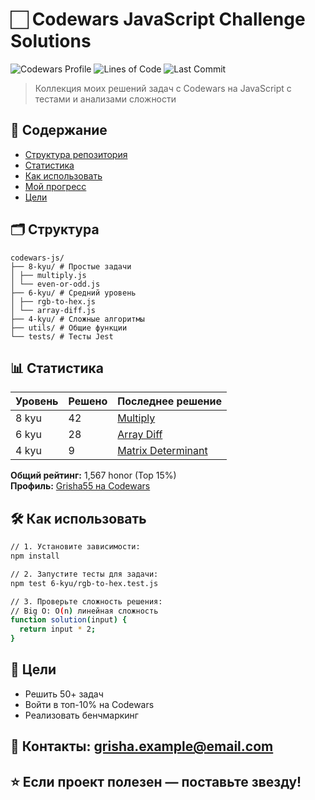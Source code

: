 # 🏻 Codewars JavaScript Challenge Solutions

![Codewars Profile](https://www.codewars.com/users/Grisha55/badges/large)
![Lines of Code](https://img.shields.io/tokei/lines/github/Grisha55/codewars-solutions)
![Last Commit](https://img.shields.io/github/last-commit/Grisha55/codewars-solutions)

> Коллекция моих решений задач с Codewars на JavaScript с тестами и анализами сложности

## 📌 Содержание
- [Структура репозитория](#-структура)
- [Статистика](#-статистика)
- [Как использовать](#-как-использовать)
- [Мой прогресс](#-мой-прогресс)
- [Цели](#-цели)

## 🗂 Структура
```text
codewars-js/
├── 8-kyu/ # Простые задачи
│ ├── multiply.js
│ └── even-or-odd.js
├── 6-kyu/ # Средний уровень
│ ├── rgb-to-hex.js
│ └── array-diff.js
├── 4-kyu/ # Сложные алгоритмы
├── utils/ # Общие функции
└── tests/ # Тесты Jest
```


## 📊 Статистика
| Уровень | Решено | Последнее решение |
|---------|--------|-------------------|
| 8 kyu   | 42     | [Multiply](./8-kyu/multiply.js) |
| 6 kyu   | 28     | [Array Diff](./6-kyu/array-diff.js) |
| 4 kyu   | 9      | [Matrix Determinant](./4-kyu/matrix-determinant.js) |

**Общий рейтинг:** 1,567 honor (Top 15%)  
**Профиль:** [Grisha55 на Codewars](https://www.codewars.com/users/Grisha55)

## 🛠 Как использовать
```bash
// 1. Установите зависимости:
npm install

// 2. Запустите тесты для задачи:
npm test 6-kyu/rgb-to-hex.test.js

// 3. Проверьте сложность решения:
// Big O: O(n) линейная сложность
function solution(input) {
  return input * 2;
}
```

## 🎯 Цели
- Решить 50+ задач
- Войти в топ-10% на Codewars
- Реализовать бенчмаркинг


## 📧 Контакты: grisha.example@email.com
## ⭐ Если проект полезен — поставьте звезду!












